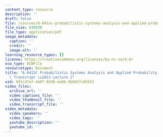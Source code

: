 ```yaml
---
content_type: resource
description: ''
draft: false
file: /courses/6-041sc-probabilistic-systems-analysis-and-applied-probability-fall-2013/691cd7af4a070240ee866b8d2fc85553_MIT6_041SCF13_lec02_300k.pdf
file_size: 630438
file_type: application/pdf
image_metadata:
  caption: ''
  credit: ''
  image-alt: ''
learning_resource_types: []
license: https://creativecommons.org/licenses/by-nc-sa/4.0/
ocw_type: OCWFile
resourcetype: Document
title: "6.041SC Probabilistic Systems Analysis and Applied Probability, Fall 2013\
  \ Transcript \u2013 Lecture 2"
uid: 691cd7af-4a07-0240-ee86-6b8d2fc85553
video_files:
  archive_url: ''
  video_captions_file: ''
  video_thumbnail_file: ''
  video_transcript_file: ''
video_metadata:
  video_speakers: ''
  video_tags: ''
  youtube_description: ''
  youtube_id: ''
---
```

